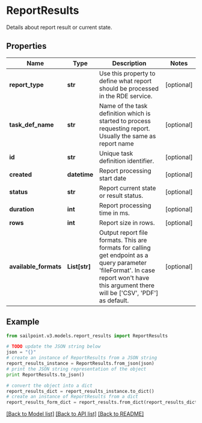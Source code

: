 # ReportResults

Details about report result or current state.

## Properties
Name | Type | Description | Notes
------------ | ------------- | ------------- | -------------
**report_type** | **str** | Use this property to define what report should be processed in the RDE service. | [optional] 
**task_def_name** | **str** | Name of the task definition which is started to process requesting report. Usually the same as report name | [optional] 
**id** | **str** | Unique task definition identifier. | [optional] 
**created** | **datetime** | Report processing start date | [optional] 
**status** | **str** | Report current state or result status. | [optional] 
**duration** | **int** | Report processing time in ms. | [optional] 
**rows** | **int** | Report size in rows. | [optional] 
**available_formats** | **List[str]** | Output report file formats. This are formats for calling get endpoint as a query parameter &#39;fileFormat&#39;.  In case report won&#39;t have this argument there will be [&#39;CSV&#39;, &#39;PDF&#39;] as default. | [optional] 

## Example

```python
from sailpoint.v3.models.report_results import ReportResults

# TODO update the JSON string below
json = "{}"
# create an instance of ReportResults from a JSON string
report_results_instance = ReportResults.from_json(json)
# print the JSON string representation of the object
print ReportResults.to_json()

# convert the object into a dict
report_results_dict = report_results_instance.to_dict()
# create an instance of ReportResults from a dict
report_results_form_dict = report_results.from_dict(report_results_dict)
```
[[Back to Model list]](../README.md#documentation-for-models) [[Back to API list]](../README.md#documentation-for-api-endpoints) [[Back to README]](../README.md)


